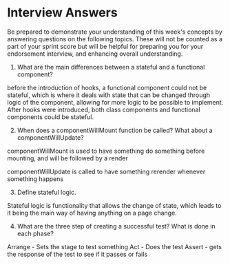 # Interview Answers
Be prepared to demonstrate your understanding of this week's concepts by answering questions on the following topics. These will not be counted as a part of your sprint score but will be helpful for preparing you for your endorsement interview, and enhancing overall understanding.

1. What are the main differences between a stateful and a functional component?

before the introduction of hooks, a functional component could not be stateful, which is where it deals with state that can be changed through logic of the component, allowing for more logic to be possible to implement. After hooks were introduced, both class components and functional components could be stateful.

2. When does a componentWillMount function be called? What about a componentWillUpdate?

componentWillMount is used to have something do something before mounting, and will be followed by a render

componentWillUpdate is called to have something rerender whenever something happens

3. Define stateful logic.

Stateful logic is functionality that allows the change of state, which leads to it being the main way of having anything on a page change.

4. What are the three step of creating a successful test? What is done in each phase?

Arrange - Sets the stage to test something
Act - Does the test
Assert - gets the response of the test to see if it passes or fails